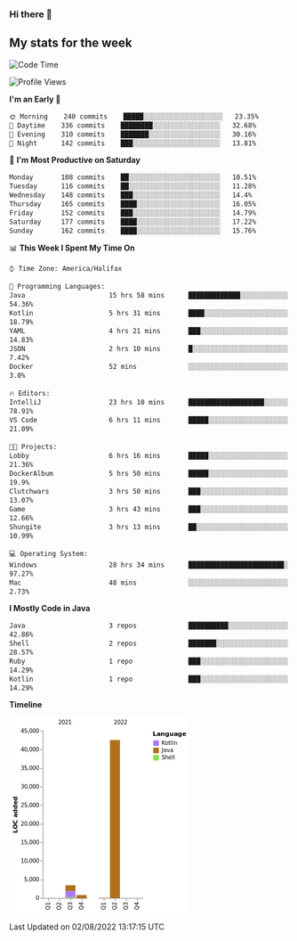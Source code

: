 ### Hi there 👋

## My stats for the week
<!--START_SECTION:waka-->
![Code Time](http://img.shields.io/badge/Code%20Time-356%20hrs%2027%20mins-blue)

![Profile Views](http://img.shields.io/badge/Profile%20Views-0-blue)

**I'm an Early 🐤** 

```text
🌞 Morning    240 commits    █████░░░░░░░░░░░░░░░░░░░░   23.35% 
🌆 Daytime    336 commits    ████████░░░░░░░░░░░░░░░░░   32.68% 
🌃 Evening    310 commits    ███████░░░░░░░░░░░░░░░░░░   30.16% 
🌙 Night      142 commits    ███░░░░░░░░░░░░░░░░░░░░░░   13.81%

```
📅 **I'm Most Productive on Saturday** 

```text
Monday       108 commits    ██░░░░░░░░░░░░░░░░░░░░░░░   10.51% 
Tuesday      116 commits    ██░░░░░░░░░░░░░░░░░░░░░░░   11.28% 
Wednesday    148 commits    ███░░░░░░░░░░░░░░░░░░░░░░   14.4% 
Thursday     165 commits    ████░░░░░░░░░░░░░░░░░░░░░   16.05% 
Friday       152 commits    ███░░░░░░░░░░░░░░░░░░░░░░   14.79% 
Saturday     177 commits    ████░░░░░░░░░░░░░░░░░░░░░   17.22% 
Sunday       162 commits    ████░░░░░░░░░░░░░░░░░░░░░   15.76%

```


📊 **This Week I Spent My Time On** 

```text
⌚︎ Time Zone: America/Halifax

💬 Programming Languages: 
Java                     15 hrs 58 mins      █████████████░░░░░░░░░░░░   54.36% 
Kotlin                   5 hrs 31 mins       ████░░░░░░░░░░░░░░░░░░░░░   18.79% 
YAML                     4 hrs 21 mins       ███░░░░░░░░░░░░░░░░░░░░░░   14.83% 
JSON                     2 hrs 10 mins       █░░░░░░░░░░░░░░░░░░░░░░░░   7.42% 
Docker                   52 mins             ░░░░░░░░░░░░░░░░░░░░░░░░░   3.0%

🔥 Editors: 
IntelliJ                 23 hrs 10 mins      ███████████████████░░░░░░   78.91% 
VS Code                  6 hrs 11 mins       █████░░░░░░░░░░░░░░░░░░░░   21.09%

🐱‍💻 Projects: 
Lobby                    6 hrs 16 mins       █████░░░░░░░░░░░░░░░░░░░░   21.36% 
DockerAlbum              5 hrs 50 mins       █████░░░░░░░░░░░░░░░░░░░░   19.9% 
Clutchwars               3 hrs 50 mins       ███░░░░░░░░░░░░░░░░░░░░░░   13.07% 
Game                     3 hrs 43 mins       ███░░░░░░░░░░░░░░░░░░░░░░   12.66% 
Shungite                 3 hrs 13 mins       ██░░░░░░░░░░░░░░░░░░░░░░░   10.99%

💻 Operating System: 
Windows                  28 hrs 34 mins      ████████████████████████░   97.27% 
Mac                      48 mins             ░░░░░░░░░░░░░░░░░░░░░░░░░   2.73%

```

**I Mostly Code in Java** 

```text
Java                     3 repos             ██████████░░░░░░░░░░░░░░░   42.86% 
Shell                    2 repos             ███████░░░░░░░░░░░░░░░░░░   28.57% 
Ruby                     1 repo              ███░░░░░░░░░░░░░░░░░░░░░░   14.29% 
Kotlin                   1 repo              ███░░░░░░░░░░░░░░░░░░░░░░   14.29%

```


**Timeline**

![Chart not found](https://raw.githubusercontent.com/lyndseyy/lyndseyy/main/charts/bar_graph.png) 


 Last Updated on 02/08/2022 13:17:15 UTC
<!--END_SECTION:waka-->